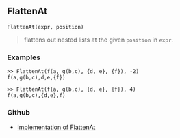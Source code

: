 ## FlattenAt

```
FlattenAt(expr, position)
```

> flattens out nested lists at the given `position` in `expr`.
	 

### Examples

```
>> FlattenAt(f(a, g(b,c), {d, e}, {f}), -2)
f(a,g(b,c),d,e,{f})

>> FlattenAt(f(a, g(b,c), {d, e}, {f}), 4)
f(a,g(b,c),{d,e},f)
```

### Github

* [Implementation of FlattenAt](https://github.com/axkr/symja_android_library/blob/master/symja_android_library/matheclipse-core/src/main/java/org/matheclipse/core/builtin/StructureFunctions.java#L556) 
